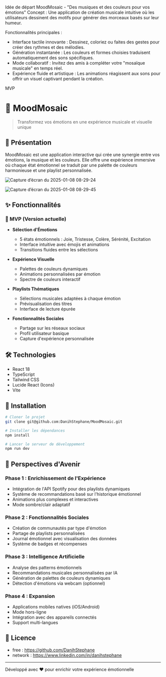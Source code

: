 Idée de départ 
MoodMosaic - "Des musiques et des couleurs pour vos émotions"
Concept : Une application de création musicale intuitive où les utilisateurs dessinent des motifs pour générer des morceaux basés sur leur humeur.

Fonctionnalités principales :
- Interface tactile innovante : Dessinez, coloriez ou faites des gestes pour créer des rythmes et des mélodies.
- Génération instantanée : Les couleurs et formes choisies traduisent automatiquement des sons spécifiques.
- Mode collaboratif : Invitez des amis à compléter votre "mosaïque musicale" en temps réel.
- Expérience fluide et artistique : Les animations réagissent aux sons pour offrir un visuel captivant pendant la création.

MVP
# 🎨 MoodMosaic

> Transformez vos émotions en une expérience musicale et visuelle unique

## 🌟 Présentation

MoodMosaic est une application interactive qui crée une synergie entre vos émotions, la musique et les couleurs. Elle offre une expérience immersive où chaque état émotionnel se traduit par une palette de couleurs harmonieuse et une playlist personnalisée.

![Capture d’écran du 2025-01-08 08-29-24](https://github.com/user-attachments/assets/702c839c-d1a2-40e8-9352-155e5af5c317)

![Capture d’écran du 2025-01-08 08-29-45](https://github.com/user-attachments/assets/f32773b3-ea60-43e3-96d3-1c6c2010f135)



## ✨ Fonctionnalités

### 🎯 MVP (Version actuelle)

- **Sélection d'Émotions**
  - 5 états émotionnels : Joie, Tristesse, Colère, Sérénité, Excitation
  - Interface intuitive avec émojis et animations
  - Transitions fluides entre les sélections

- **Expérience Visuelle**
  - Palettes de couleurs dynamiques
  - Animations personnalisées par émotion
  - Spectre de couleurs interactif

- **Playlists Thématiques**
  - Sélections musicales adaptées à chaque émotion
  - Prévisualisation des titres
  - Interface de lecture épurée

- **Fonctionnalités Sociales**
  - Partage sur les réseaux sociaux
  - Profil utilisateur basique
  - Capture d'expérience personnalisée

## 🛠 Technologies

- React 18
- TypeScript
- Tailwind CSS
- Lucide React (Icons)
- Vite

## 🚀 Installation

```bash
# Cloner le projet
git clone git@github.com:DanihStephane/MoodMosaic.git

# Installer les dépendances
npm install

# Lancer le serveur de développement
npm run dev
```

## 🔮 Perspectives d'Avenir

### Phase 1 : Enrichissement de l'Expérience
- Intégration de l'API Spotify pour des playlists dynamiques
- Système de recommandations basé sur l'historique émotionnel
- Animations plus complexes et interactives
- Mode sombre/clair adaptatif

### Phase 2 : Fonctionnalités Sociales
- Création de communautés par type d'émotion
- Partage de playlists personnalisées
- Journal émotionnel avec visualisation des données
- Système de badges et récompenses

### Phase 3 : Intelligence Artificielle
- Analyse des patterns émotionnels
- Recommandations musicales personnalisées par IA
- Génération de palettes de couleurs dynamiques
- Détection d'émotions via webcam (optionnel)

### Phase 4 : Expansion
- Applications mobiles natives (iOS/Android)
- Mode hors-ligne
- Intégration avec des appareils connectés
- Support multi-langues

## 📝 Licence

- free : https://github.com/DanihStephane
- network : https://www.linkedin.com/in/danihstephane

---

Développé avec ❤️ pour enrichir votre expérience émotionnelle
